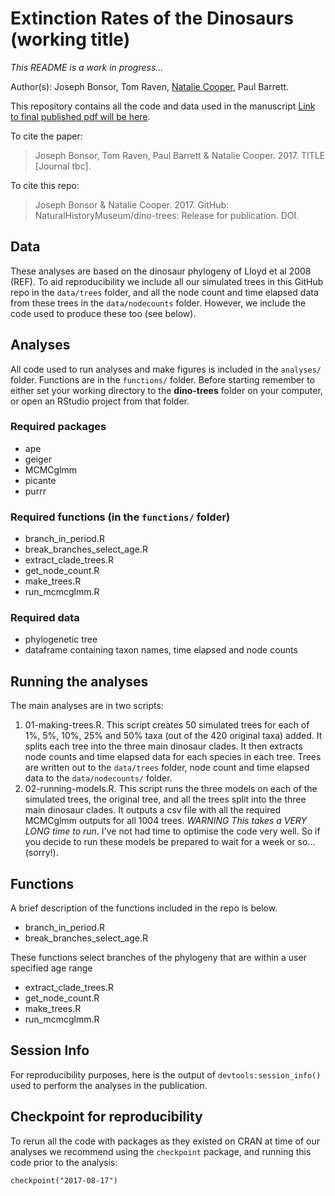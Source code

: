# Extinction Rates of the Dinosaurs (working title)

*This README is a work in progress...*

Author(s): Joseph Bonsor, Tom Raven, [Natalie Cooper](mailto:natalie.cooper.@nhm.ac.uk), Paul Barrett.  

This repository contains all the code and data used in the manuscript [Link to final published pdf will be here]().

To cite the paper: 
> Joseph Bonsor, Tom Raven, Paul Barrett \& Natalie Cooper. 2017. TITLE [Journal tbc].

To cite this repo: 
> Joseph Bonsor \& Natalie Cooper. 2017. GitHub: NaturalHistoryMuseum/dino-trees: Release for publication. DOI.


## Data
These analyses are based on the dinosaur phylogeny of Lloyd et al 2008 (REF). 
To aid reproducibility we include all our simulated trees in this GitHub repo in the `data/trees` folder, and all the node count and time elapsed data from these trees in the `data/nodecounts` folder. However, we include the code used to produce these too (see below).

## Analyses
All code used to run analyses and make figures is included in the `analyses/` folder. Functions are in the `functions/` folder. Before starting remember to either set your working directory to the **dino-trees** folder on your computer, or open an RStudio project from that folder.

### Required packages
* ape
* geiger
* MCMCglmm 
* picante
* purrr

### Required functions (in the `functions/` folder)
* branch_in_period.R         
* break_branches_select_age.R 
* extract_clade_trees.R      
* get_node_count.R            
* make_trees.R                
* run_mcmcglmm.R

### Required data
* phylogenetic tree
* dataframe containing taxon names, time elapsed and node counts

## Running the analyses 
The main analyses are in two scripts:

1. 01-making-trees.R. This script creates 50 simulated trees for each of 1%, 5%, 10%, 25% and 50% taxa (out of the 420 original taxa) added. It splits each tree into the three main dinosaur clades. It then extracts node counts and time elapsed data for each species in each tree. Trees are written out to the `data/trees` folder, node count and time elapsed data to the `data/nodecounts/` folder. 
2. 02-running-models.R. This script runs the three models on each of the simulated trees, the original tree, and all the trees split into the three main dinosaur clades. It outputs a csv file with all the required MCMCglmm outputs for all 1004 trees. *WARNING This takes a VERY LONG time to run*. I've not had time to optimise the code very well. So if you decide to run these models be prepared to wait for a week or so... (sorry!).

## Functions
A brief description of the functions included in the repo is below.

* branch_in_period.R         
* break_branches_select_age.R 

These functions select branches of the phylogeny that are within a user specified age range

* extract_clade_trees.R      
* get_node_count.R            
* make_trees.R                
* run_mcmcglmm.R

## Session Info
For reproducibility purposes, here is the output of `devtools:session_info()` used to perform the analyses in the publication.

## Checkpoint for reproducibility
To rerun all the code with packages as they existed on CRAN at time of our analyses we recommend using the `checkpoint` package, and running this code prior to the analysis:

```{r}
checkpoint("2017-08-17") 
```